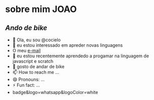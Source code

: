 # sobre mim **JOAO**
## *Ando de bike*
- 👋 Ola, eu sou @cocielo
- 👀 eu estou interessado em apreder novas linguagens
- O meu [e-mail](joao.sousa.bandeira@ecola.pr.gov.br)
- 🌱 eu estou recentemente aprendedo a progamar na linguagem de javascript e scratch
- 💞️ gosto de andar de bike  
- 📫 How to reach me ...
- 😄 Pronouns: ...
- ⚡ Fun fact: ...
- ![]()badge&logo=whatsapp&logoColor=white
